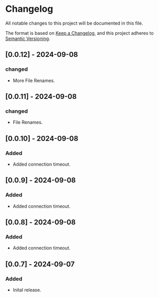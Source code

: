 # Changelog

All notable changes to this project will be documented in this file.

The format is based on [Keep a Changelog](https://keepachangelog.com/en/1.1.0/),
and this project adheres to [Semantic Versioning](https://semver.org/spec/v2.0.0.html).
## [0.0.12] - 2024-09-08

### changed
- More File Renames.

## [0.0.11] - 2024-09-08

### changed
- File Renames.

## [0.0.10] - 2024-09-08

### Added
- Added connection timeout.

## [0.0.9] - 2024-09-08

### Added
- Added connection timeout.

## [0.0.8] - 2024-09-08

### Added
- Added connection timeout.

## [0.0.7] - 2024-09-07

### Added
- Inital release.
